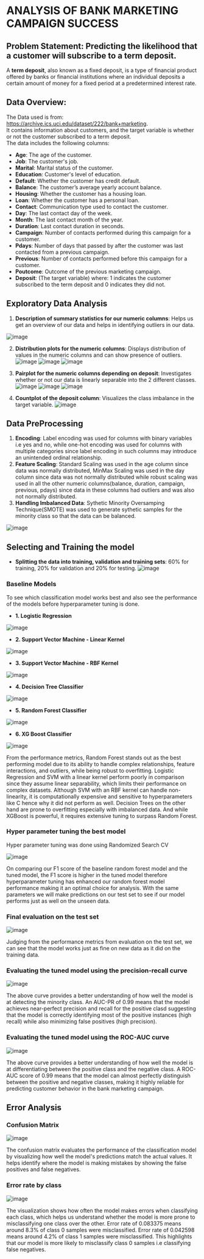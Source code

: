 # ANALYSIS OF BANK MARKETING CAMPAIGN SUCCESS
## Problem Statement: Predicting the likelihood that a customer will subscribe to a term deposit. 
A **term deposit**, also known as a fixed deposit, is a type of financial product offered by banks or financial institutions where an individual deposits a certain amount of money for a fixed period at a predetermined interest rate.

## Data Overview:
The Data used is from: https://archive.ics.uci.edu/dataset/222/bank+marketing.  
It contains information about customers, and the target variable is whether or not the customer subscribed to a term deposit.  
The data includes the following columns:
- **Age**: The age of the customer.
- **Job**: The customer's job.
- **Marital**: Marital status of the customer.
- **Education**: Customer's level of education.
- **Default**: Whether the customer has credit default.
- **Balance**: The customer’s average yearly account balance.
- **Housing**: Whether the customer has a housing loan.
- **Loan**: Whether the customer has a personal loan.
- **Contact**: Communication type used to contact the customer.
- **Day**: The last contact day of the week.
- **Month**: The last contact month of the year.
- **Duration**: Last contact duration in seconds.
- **Campaign**: Number of contacts performed during this campaign for a customer.
- **Pdays**: Number of days that passed by after the customer was last contacted from a previous campaign.
- **Previous**: Number of contacts performed before this campaign for a customer.
- **Poutcome**: Outcome of the previous marketing campaign.
- **Deposit**: (The target variable) where: 1 indicates the customer subscribed to the term deposit and 0 indicates they did not.

## Exploratory Data Analysis
1. **Description of summary statistics for our numeric columns**: Helps us get an overview of our data and helps in identifying outliers in our data.
   
  ![image](https://github.com/user-attachments/assets/aec54db6-d427-442c-b328-0a5fa759e2a9)

2. **Distribution plots for the numeric columns**: Displays distribution of values in the numeric columns and can show presence of outliers.
   ![image](https://github.com/user-attachments/assets/2a73c9bf-9ccf-4d5d-bb11-39156580095c)
   ![image](https://github.com/user-attachments/assets/9e9d8f47-87d6-4816-b648-7a5aaf55f1c9)
   ![image](https://github.com/user-attachments/assets/d6ccc81d-ec64-4ba3-85b4-f8105d1cd27e)

3. **Pairplot for the numeric columns depending on deposit**: Investigates whether or not our data is linearly separable into the 2 different classes.
   ![image](https://github.com/user-attachments/assets/d12de381-eb62-421c-bc66-baad0c87f135)
   ![image](https://github.com/user-attachments/assets/79626a18-4f3a-4678-9724-261bce478156)
   ![image](https://github.com/user-attachments/assets/3073e91d-3aa2-456a-af0b-b28beb3c7f3c)

4. **Countplot of the deposit column**: Visualizes the class imbalance in the target variable.
   ![image](https://github.com/user-attachments/assets/bbfd8bc3-985d-436a-89c4-65e1d899cddc)

## Data PreProcessing
1. **Encoding**: Label encoding was used for columns with binary variables i.e yes and no, while one-hot encoding was used for columns with multiple categories since label encoding in such columns may introduce an unintended ordinal relationship.
2.  **Feature Scaling**: Standard Scaling was used in the age column since data was normally distributed, MinMax Scaling was used in the day column since data was not normally distributed while robust scaling was used in all the other numeric columns(balance, duration, campaign, previous, pdays) since data in these columns had outliers and was also not normally distributed.
3.  **Handling Imbalanced Data**: Sythetic Minority Oversamping Technique(SMOTE) was used to generate sythetic samples for the minority class so that the data can be balanced.
   
   ![image](https://github.com/user-attachments/assets/061213c8-d124-41db-a943-d70d866acdd9)

## Selecting and Training the model
- **Splitting the data into training, validation and training sets**: 60% for training, 20% for validation and 20% for testing.
  ![image](https://github.com/user-attachments/assets/46e577db-52ff-498d-95b8-4400f42e5f40)

### Baseline Models
To see which classification model works best and also see the performance of the models before hyperparameter tuning is done.
- **1. Logistic Regression**

![image](https://github.com/user-attachments/assets/622a90c2-b318-404e-a873-12947af84cf7)
- **2. Support Vector Machine - Linear Kernel**

![image](https://github.com/user-attachments/assets/6b92f6e3-9550-47b0-88e5-d9385013c246)
- **3. Support Vector Machine - RBF Kernel**

![image](https://github.com/user-attachments/assets/550f5965-e3f1-48de-844a-3843c3affa38)
- **4. Decision Tree Classifier**

![image](https://github.com/user-attachments/assets/bd8cc240-8d49-414c-a66a-6015d67c4545)

- **5. Random Forest Classifier**

![image](https://github.com/user-attachments/assets/e8fc6619-16ff-48a9-9e8a-68a5ca9bc0bc)
- **6. XG Boost Classifier**

![image](https://github.com/user-attachments/assets/565daa11-4ae6-4883-87f6-2be1fb3befad)

From the performance metrics, Random Forest stands out as the best performing model due to its ability to handle complex relationships, feature interactions, and outliers, while being robust to overfitting. Logistic Regression and SVM with a linear kernel perform poorly in comparison since they assume linear separability, which limits their performance on complex datasets. Although SVM with an RBF kernel can handle non-linearity, it is computationally expensive and sensitive to hyperparameters like C hence why it did not perform as well. Decision Trees on the other hand are prone to overfitting especially with imbalanced data. And while XGBoost is powerful, it requires extensive tuning to surpass Random Forest. 

### Hyper parameter tuning the best model
Hyper parameter tuning was done using Randomized Search CV

![image](https://github.com/user-attachments/assets/5178ea9a-3930-46d5-887b-bc8a0554fa59)


On comparing our F1 score of the baseline random forest model and the tuned model, the F1 score is higher in the tuned model therefore hyperparameter tuning has enhanced our random forest model performance making it an optimal choice for analysis. With the same parameters we will make predictions on our test set to see if our model performs just as well on the unseen data.

### Final evaluation on the test set
![image](https://github.com/user-attachments/assets/2205fcaf-1fb9-40ff-9415-ffe598ab983b)


Judging from the performance metrics from evaluation on the test set, we can see that the model works just as fine on new data as it did on the training data.

### Evaluating the tuned model using the precision-recall curve
![image](https://github.com/user-attachments/assets/b031c92d-90ab-48b1-9c89-9a256e206bdb)


The above curve provides a better understanding of how well the model is at detecting the minority class. An AUC-PR of 0.99 means that the model achieves near-perfect precision and recall for the positive clasd suggesting that the model is correctly identifying most of the positive instances (high recall) while also minimizing false positives (high precision).

### Evaluating the tuned model using the ROC-AUC curve
![image](https://github.com/user-attachments/assets/579fe1e0-0a25-4c3b-8f24-1a15f2b60794)


The above curve provides a better understanding of how well the model is at differentiating between the positive class and the negative class. A ROC-AUC score of 0.99 means that the model can almost perfectly distinguish between the positive and negative classes, making it highly reliable for predicting customer behavior in the bank marketing campaign.

## Error Analysis
### Confusion Matrix
![image](https://github.com/user-attachments/assets/36c513d6-a517-48e0-af41-d6778c5ee71b)


The confusion matrix evaluates the performance of the classification model by visualizing how well the model's predictions match the actual values. It helps identify where the model is making mistakes by showing the false positives and false negatives.

### Error rate by class
![image](https://github.com/user-attachments/assets/47757234-f08f-4b75-8c17-2f8914c867af)


The visualization shows how often the model makes errors when classifying each class, which helps us understand whether the model is more prone to misclassifying one class over the other.
Error rate of 0.083375 means around 8.3% of class 0 samples were misclassified.
Error rate of 0.042598 means around 4.2% of class 1 samples were misclassified.
This highlights that our model is more likely to misclassify class 0 samples i.e classifying false negatives.



